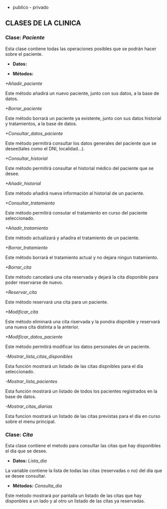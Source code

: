 + publico - privado

## **CLASES DE LA CLINICA**

### **Clase:** *Paciente*
Esta clase contiene todas las operaciones posibles que se podrán hacer sobre el paciente.

* **Datos:**


* **Métodos:**

*+Añadir_paciente*

Este método añadirá un nuevo paciente, junto con sus datos, a la base de datos.

*+Borrar_paciente*

Este método borrará un paciente ya existente, junto con sus datos historial y tratamientos, a la base de datos.

*+Consultar_datos_paciente*

Este método permitirá consultar los datos generales del paciente que se desee(tales como el DNI, localidad...).

*+Consultar_historial*

Este método permitirá consultar el historial médico del paciente que se desee.

*+Añadir_historial*

Este método añadirá nueva información al historial de un paciente.

*+Consultar_tratamiento*

Este método permitirá consutar el tratamiento en curso del paciente seleccionado.

*+Añadir_tratamiento*

Este método actualizará y añadira el tratamiento de un paciente.

*+Borrar_tratamiento*

Este método borrará el tratamiento actual y no dejara ningun tratamiento.

*+Borrar_cita*

Este método cancelará una cita reservada y dejará la cita disponible para poder reservarse de nuevo.

*+Reservar_cita*

Este método reservará una cita para un paciente.

*+Modificar_cita*

Este método eliminará una cita riservada y la pondra dispnible y reservará una nueva cita distinta a la anterior.

*+Modificar_datos_paciente*

Este método permitirá modificar los datos personales de un paciente.

*-Mostrar_lista_citas_disponibles*

Esta función mostrará un listado de las citas dispnibles para el día seleccionado.

*-Mostrar_lista_pacientes*

Esta función mostrará un listado de todos los pacientes registrados en la base de datos.

*-Mostrar_citas_diarias*

Esta funcion mostrará un listado de las citas previstas para el dia en curso sobre el menu principal.


### **Clase:** *Cita*

Esta clase contiene el metodo para consultar las citas que hay disponibles el día que se desee.


* **Datos:**
*Lista_dia*

La variable contiene la lista de todas las citas (reservadas o no) del día que se desee consultar.


* **Métodos:**
*Consulta_dia*

Este metodo mostrará por pantalla un listado de las citas que hay disponbles a un lado y al otro un listado de las citas ya reservadas.
